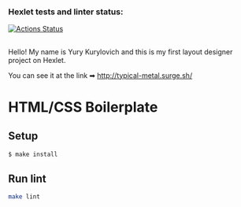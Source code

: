 ### Hexlet tests and linter status:
[![Actions Status](https://github.com/yurykurylovich/layout-designer-project-lvl1/workflows/hexlet-check/badge.svg)](https://github.com/yurykurylovich/layout-designer-project-lvl1/actions)
##

Hello! My name is Yury Kurylovich and this is my first layout designer project on Hexlet.

You can see it at the link ➡ http://typical-metal.surge.sh/

# HTML/CSS Boilerplate

## Setup

```sh
$ make install
```

## Run lint

```sh
make lint
```